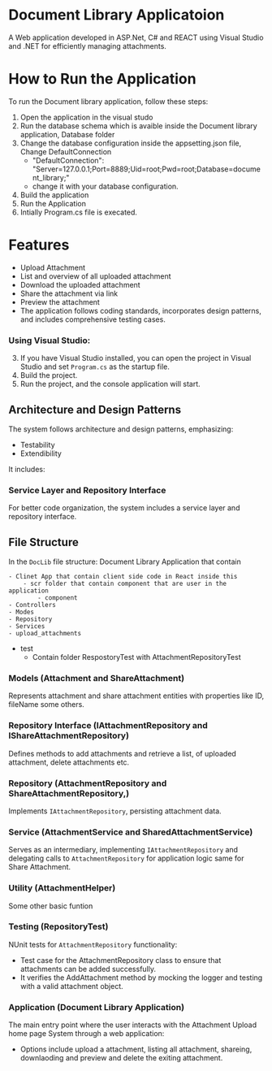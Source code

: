 ﻿# Document Library Applicatoion

A Web application developed in ASP.Net, C# and REACT using Visual Studio and .NET for efficiently managing attachments.

# How to Run the Application

To run the Document library application, follow these steps:

1. Open the application in the visual studo
1. Run the database schema which is avaible inside the Document library application, Database folder
2. Change the database configuration inside the appsetting.json file, Change DefaultConnection
    - "DefaultConnection": "Server=127.0.0.1;Port=8889;Uid=root;Pwd=root;Database=document_library;"
    - change it with your database configuration.
3. Build the application
4. Run the Application
5. Intially Program.cs file is execated.

# Features

- Upload Attachment
- List and overview of all uploaded attachment
- Download the uploaded attachment
- Share the attachment via link
- Preview the attachment
- The application follows coding standards, incorporates design patterns, and includes comprehensive testing cases.


### Using Visual Studio:

3. If you have Visual Studio installed, you can open the project in Visual Studio and set `Program.cs` as the startup file.
4. Build the project.
5. Run the project, and the console application will start.


## Architecture and Design Patterns

The system follows architecture and design patterns, emphasizing:
- Testability
- Extendibility

It includes:

### Service Layer and Repository Interface

For better code organization, the system includes a service layer and repository interface.

## File Structure

In the `DocLib` file structure: Document Library Application that contain

    - Clinet App that contain client side code in React inside this
        - scr folder that contain component that are user in the application
            - component
    - Controllers
    - Modes
    - Repository
    - Services
    - upload_attachments
- test
    - Contain folder RespostoryTest with AttachmentRepositoryTest


### Models (Attachment and  ShareAttachment)

Represents attachment and share attachment entities with properties like ID, fileName some others.

### Repository Interface (IAttachmentRepository and IShareAttachmentRepository)

Defines methods to add attachments and retrieve a list, of uploaded attachment, delete attachments etc.

### Repository (AttachmentRepository and ShareAttachmentRepository,)

Implements `IAttachmentRepository`, persisting attachment data.

### Service (AttachmentService and SharedAttachmentService)

Serves as an intermediary, implementing `IAttachmentRepository` and delegating calls to `AttachmentRepository` for application logic same for Share Attachment.

### Utility (AttachmentHelper)

Some other basic funtion

### Testing (RepositoryTest)

NUnit tests for `AttachmentRepository` functionality:

- Test case for the AttachmentRepository class to ensure that attachments can be added successfully.
- It verifies the AddAttachment method by mocking the logger and testing with a valid attachment object.

### Application (Document Library Application)

The main entry point where the user interacts with the Attachment Upload home page System through a web application:

- Options include upload a attachment, listing all attachment, shareing, downlaoding and preview and delete the exiting attachment.


